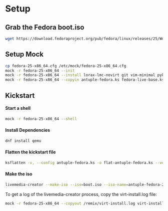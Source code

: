 # Setup

## Grab the Fedora boot.iso
```sh
wget https://download.fedoraproject.org/pub/fedora/linux/releases/25/Workstation/x86_64/os/images/boot.iso
```

## Setup Mock
```sh
cp fedora-25-x86_64.cfg /etc/mock/fedora-25-x86_64.cfg
mock -r fedora-25-x86_64 --init
mock -r fedora-25-x86_64 --install lorax-lmc-novirt git vim-minimal pykickstart qemu
mock -r fedora-25-x86_64 --copyin antuple-fedora.ks fedora-live-base.ks fedora-repo.ks fedora-repo-not-rawhide.ks boot.iso remix/
```

## Kickstart

#### Start a shell
```sh
mock -r fedora-25-x86_64 --shell
```

#### Install Dependencies
```sh
dnf install qemu
```

#### Flatten the kickstart file
```sh
ksflatten -v, --config antuple-fedora.ks -o flat-antuple-fedora.ks --version F25
```

#### Make the iso
```sh
livemedia-creator --make-iso --iso=boot.iso --iso-name=antuple-fedora-25-x86_64-v1.iso --ks=flat-antuple-fedora.ks
```

To get a log of the livemedia-creator process, copy the virt-install.log file:
```sh
mock -r fedora-25-x86_64 --copyout /remix/virt-install.log virt-install.log
```

